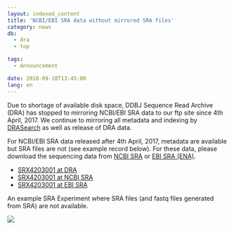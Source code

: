 ```yaml
---
layout: indexed_content
title: 'NCBI/EBI SRA data without mirrored SRA files'
category: news
db:
  - dra
  - top

tags:
  - Announcement

date: 2018-09-18T13:45:00
lang: en
---
```


<p>Due to shortage of available disk space, DDBJ Sequence Read Archive (DRA) has stopped to mirroring NCBI/EBI SRA data to our ftp site since 4th April, 2017. We continue to mirroring all metadata and indexing by <a href="http://ddbj.nig.ac.jp/DRASearch/">DRASearch</a> as well as release of DRA data.</p>

<p>For NCBI/EBI SRA data released after 4th April, 2017, metadata are available but SRA files are not (see example record below).
    For these data, please download the sequencing data from <a href="https://www.ncbi.nlm.nih.gov/sra">NCBI SRA</a> or <a href="https://www.ebi.ac.uk/ena">EBI SRA (ENA)</a>.</p>

<ul>
    <li><a href="http://ddbj.nig.ac.jp//DRASearch/experiment?acc=SRX4203001">SRX4203001 at DRA</a></li>
    <li><a href="https://www.ncbi.nlm.nih.gov/sra/?term=SRX4203001">SRX4203001 at NCBI SRA</a></li>
    <li><a href="https://www.ebi.ac.uk/ena/data/view/SRX4203001">SRX4203001 at EBI SRA</a></li>
</ul>

<p></p>

<p>An example SRA Experiment where SRA files (and fastq files generated from SRA) are not available.</p>

<img src="{{ site.baseurl }}/assets/images/news/no-sra.jpg" class="w500">

